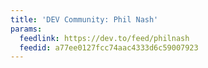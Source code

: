 ```yaml
---
title: 'DEV Community: Phil Nash'
params:
  feedlink: https://dev.to/feed/philnash
  feedid: a77ee0127fcc74aac4333d6c59007923
---
```

